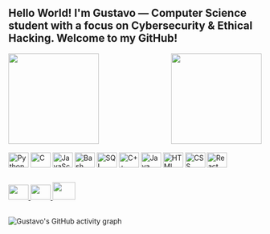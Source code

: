 
<h2>Hello World! I'm Gustavo — Computer Science student with a focus on Cybersecurity & Ethical Hacking. Welcome to my GitHub!</h2>

<div>
  <a href="https://github.com/gustavo-security">
    <img height="180em" src="https://github-readme-stats.vercel.app/api?username=gustavo-security&show_icons=true&theme=github_dark&include_all_commits=true&count_private=true"/>
    <img align="right" height="180em" src="https://github-readme-stats.vercel.app/api/top-langs/?username=gustavo-security&layout=compact&langs_count=16&theme=github_dark"/>
  </a>
</div>

<div style="display: inline_block"><br>
  <img align="center" alt="Python" height="30" width="40" src="https://cdn.jsdelivr.net/gh/devicons/devicon/icons/python/python-original.svg">
  <img align="center" alt="C" height="30" width="40" src="https://cdn.jsdelivr.net/gh/devicons/devicon/icons/c/c-original.svg">
  <img align="center" alt="JavaScript" height="30" width="40" src="https://cdn.jsdelivr.net/gh/devicons/devicon/icons/javascript/javascript-original.svg">
  <img align="center" alt="Bash" height="30" width="40" src="https://cdn.jsdelivr.net/gh/devicons/devicon/icons/bash/bash-original.svg">
  <img align="center" alt="SQL" height="30" width="40" src="https://cdn.jsdelivr.net/gh/devicons/devicon/icons/mysql/mysql-original.svg">
  <img align="center" alt="C++" height="30" width="40" src="https://cdn.jsdelivr.net/gh/devicons/devicon/icons/cplusplus/cplusplus-original.svg">
  <img align="center" alt="Java" height="30" width="40" src="https://cdn.jsdelivr.net/gh/devicons/devicon/icons/java/java-original.svg">
  <img align="center" alt="HTML" height="30" width="40" src="https://cdn.jsdelivr.net/gh/devicons/devicon/icons/html5/html5-original.svg">
  <img align="center" alt="CSS" height="30" width="40" src="https://cdn.jsdelivr.net/gh/devicons/devicon/icons/css3/css3-original.svg">
  <img align="center" alt="React" height="30" width="40" src="https://cdn.jsdelivr.net/gh/devicons/devicon/icons/react/react-original.svg">
</div>

##

<div> 
  <a href="https://www.linkedin.com/in/gustavo-sales-santos/" target="_blank">
    <img height="30" width="40" src="https://cdn.jsdelivr.net/gh/devicons/devicon/icons/linkedin/linkedin-original.svg">
  </a> 
  <a href="mailto:salesgustavo003@gmail.com">
    <img height="30" width="40" src="https://cdn.jsdelivr.net/gh/devicons/devicon/icons/google/google-original.svg" target="_blank">
  </a>
  <a href="https://wa.me/5533998268519" target="_blank">
    <img height="35" width="45" src="https://upload.wikimedia.org/wikipedia/commons/6/6b/WhatsApp.svg">
  </a>
</div>

<br/>

![Gustavo's GitHub activity graph](https://github-readme-activity-graph.vercel.app/graph?username=gustavo-security&theme=react-dark)
